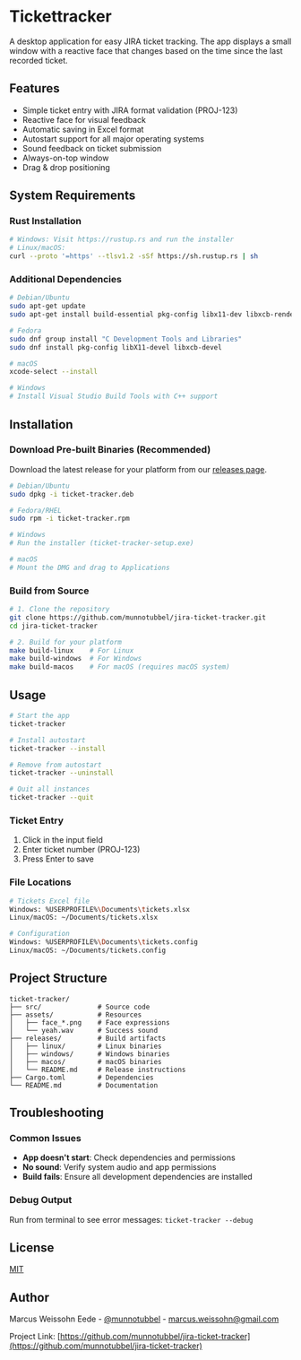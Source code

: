 # Tickettracker

A desktop application for easy JIRA ticket tracking. The app displays a small window with a reactive face that changes based on the time since the last recorded ticket.

## Features

- Simple ticket entry with JIRA format validation (PROJ-123)
- Reactive face for visual feedback
- Automatic saving in Excel format
- Autostart support for all major operating systems
- Sound feedback on ticket submission
- Always-on-top window
- Drag & drop positioning

## System Requirements

### Rust Installation

```bash
# Windows: Visit https://rustup.rs and run the installer
# Linux/macOS:
curl --proto '=https' --tlsv1.2 -sSf https://sh.rustup.rs | sh
```

### Additional Dependencies

```bash
# Debian/Ubuntu
sudo apt-get update
sudo apt-get install build-essential pkg-config libx11-dev libxcb-render0-dev libxcb-shape0-dev libxcb-xfixes0-dev

# Fedora
sudo dnf group install "C Development Tools and Libraries"
sudo dnf install pkg-config libX11-devel libxcb-devel

# macOS
xcode-select --install

# Windows
# Install Visual Studio Build Tools with C++ support
```

## Installation

### Download Pre-built Binaries (Recommended)

Download the latest release for your platform from our [releases page](https://github.com/munnotubbel/jira-ticket-tracker/releases).

```bash
# Debian/Ubuntu
sudo dpkg -i ticket-tracker.deb

# Fedora/RHEL
sudo rpm -i ticket-tracker.rpm

# Windows
# Run the installer (ticket-tracker-setup.exe)

# macOS
# Mount the DMG and drag to Applications
```

### Build from Source

```bash
# 1. Clone the repository
git clone https://github.com/munnotubbel/jira-ticket-tracker.git
cd jira-ticket-tracker

# 2. Build for your platform
make build-linux    # For Linux
make build-windows  # For Windows
make build-macos    # For macOS (requires macOS system)
```

## Usage

```bash
# Start the app
ticket-tracker

# Install autostart
ticket-tracker --install

# Remove from autostart
ticket-tracker --uninstall

# Quit all instances
ticket-tracker --quit
```

### Ticket Entry
1. Click in the input field
2. Enter ticket number (PROJ-123)
3. Press Enter to save

### File Locations

```bash
# Tickets Excel file
Windows: %USERPROFILE%\Documents\tickets.xlsx
Linux/macOS: ~/Documents/tickets.xlsx

# Configuration
Windows: %USERPROFILE%\Documents\tickets.config
Linux/macOS: ~/Documents/tickets.config
```

## Project Structure
```tree 
ticket-tracker/
├── src/              # Source code
├── assets/           # Resources
│   ├── face_*.png    # Face expressions
│   └── yeah.wav      # Success sound
├── releases/         # Build artifacts
│   ├── linux/        # Linux binaries
│   ├── windows/      # Windows binaries
│   ├── macos/        # macOS binaries
│   └── README.md     # Release instructions
├── Cargo.toml        # Dependencies
└── README.md         # Documentation
```

## Troubleshooting

### Common Issues
- **App doesn't start**: Check dependencies and permissions
- **No sound**: Verify system audio and app permissions
- **Build fails**: Ensure all development dependencies are installed

### Debug Output
Run from terminal to see error messages: `ticket-tracker --debug`

## License

[MIT](LICENSE)

## Author

Marcus Weissohn Eede - [@munnotubbel](https://twitter.com/munnotubbel) - marcus.weissohn@gmail.com

Project Link: [https://github.com/munnotubbel/jira-ticket-tracker](https://github.com/munnotubbel/jira-ticket-tracker)

